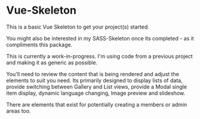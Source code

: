 # Vue-Skeleton
This is a basic Vue Skeleton to get your project(s) started.

You might also be interested in my SASS-Skeleton once its completed - as it compliments this package.

This is currently a work-in-progress.
I'm using code from a previous project and making it as generic as possible.

You'll need to review the content that is being rendered and adjust the elements to suit you need.
Its primarily designed to display lists of data, provide switching between Gallery and List views, provide a Modal single item display, dynamic language changing, Image preview and slideshow.

There are elements that exist for potentially creating a members or admin areas too.
